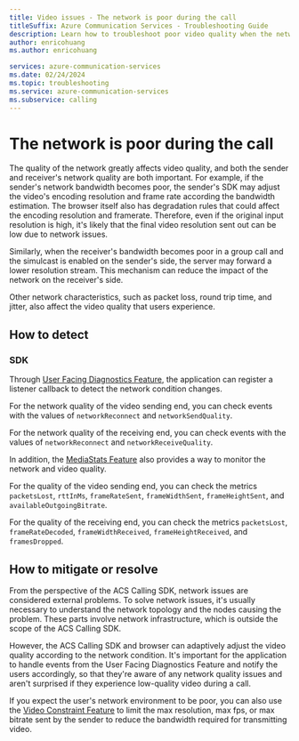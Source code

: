 ```yaml
---
title: Video issues - The network is poor during the call
titleSuffix: Azure Communication Services - Troubleshooting Guide
description: Learn how to troubleshoot poor video quality when the network is poor during the call.
author: enricohuang
ms.author: enricohuang

services: azure-communication-services
ms.date: 02/24/2024
ms.topic: troubleshooting
ms.service: azure-communication-services
ms.subservice: calling
---
```


# The network is poor during the call
The quality of the network greatly affects video quality, and both the sender and receiver's network quality are both important.
For example, if the sender's network bandwidth becomes poor, the sender's SDK may adjust the video's encoding resolution and frame rate according the bandwidth estimation.
The browser itself also has degradation rules that could affect the encoding resolution and framerate.
Therefore, even if the original input resolution is high, it's likely that the final video resolution sent out can be low due to network issues.

Similarly, when the receiver's bandwidth becomes poor in a group call and the simulcast is enabled on the sender's side, the server may forward a lower resolution stream.
This mechanism can reduce the impact of the network on the receiver's side.

Other network characteristics, such as packet loss, round trip time, and jitter, also affect the video quality that users experience.

## How to detect
### SDK

Through [User Facing Diagnostics Feature](../../../../concepts/voice-video-calling/user-facing-diagnostics.md), the application can register a listener callback to detect the network condition changes.

For the network quality of the video sending end, you can check events with the values of `networkReconnect` and `networkSendQuality`.

For the network quality of the receiving end, you can check events with the values of `networkReconnect` and `networkReceiveQuality`.

In addition, the [MediaStats Feature](../../../../concepts/voice-video-calling/media-quality-sdk.md) also provides a way to monitor the network and video quality.

For the quality of the video sending end, you can check the metrics `packetsLost`, `rttInMs`, `frameRateSent`, `frameWidthSent`, `frameHeightSent`, and `availableOutgoingBitrate`.

For the quality of the receiving end, you can check the metrics `packetsLost`, `frameRateDecoded`, `frameWidthReceived`, `frameHeightReceived`, and `framesDropped`.

## How to mitigate or resolve
From the perspective of the ACS Calling SDK, network issues are considered external problems.
To solve network issues, it's usually necessary to understand the network topology and the nodes causing the problem.
These parts involve network infrastructure, which is outside the scope of the ACS Calling SDK.

However, the ACS Calling SDK and browser can adaptively adjust the video quality according to the network condition. It's important for the application to handle events from the User Facing Diagnostics Feature and notify the users accordingly, so that they're aware of any network quality issues and aren't surprised if they experience low-quality video during a call.

If you expect the user's network environment to be poor, you can also use the [Video Constraint Feature](../../../../concepts/voice-video-calling/video-constraints.md) to limit the max resolution, max fps, or max bitrate sent by the sender to reduce the bandwidth required for transmitting video.

